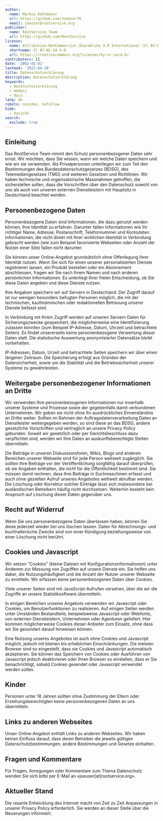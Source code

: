 ```yaml
---
author:
  name: Markus Kohlmeyer
  url: https://github.com/JoeUser78
  email: joeuser@rootservice.org
publisher:
  name: RootService Team
  url: https://github.com/RootService
license:
  name: Attribution-NonCommercial-ShareAlike 4.0 International (CC BY-NC-SA 4.0)
  shortname: CC BY-NC-SA 4.0
  url: https://creativecommons.org/licenses/by-nc-sa/4.0/
contributers: []
date: '2002-02-02'
lastmod: '2022-04-28'
title: Datenschutzerklärung
description: Datenschutzerklärung
keywords:
  - Datenschutzerklärung
  - mkdocs
  - docs
lang: de
robots: noindex, nofollow
hide:
  - docinfo
search:
  exclude: true
---
```


## Einleitung

Das RootService Team nimmt den Schutz personenbezogener Daten sehr ernst. Wir möchten, dass Sie wissen, wann wir welche
Daten speichern und wie wir sie verwenden. Als Privatpersonen unterliegen wir zum Teil den Bestimmungen des
Bundesdatenschutzgesetzes (BDSG), des Telemediengesetzes (TMG) und weiteren Gesetzen und Richtlinien. Wir haben
technische und organisatorische Massnahmen getroffen, die sicherstellen sollen, dass die Vorschriften über den
Datenschutz sowohl von uns als auch von unseren externen Dienstleistern mit Hauptsitz in Deutschland beachtet werden.

## Personenbezogene Daten

Personenbezogene Daten sind Informationen, die dazu genutzt werden können, Ihre Identität zu erfahren. Darunter fallen
Informationen wie Ihr richtiger Name, Adresse, Postanschrift, Telefonnummer und Kontodaten. Informationen, die nicht
direkt mit Ihrer wirklichen Identität in Verbindung gebracht werden (wie zum Beispiel favorisierte Webseiten oder
Anzahl der Nutzer einer Site) fallen nicht darunter.

Sie können unser Online-Angebot grundsätzlich ohne Offenlegung Ihrer Identität nutzen. Wenn Sie sich für einen unserer
personalisierten Dienste registrieren lassen, ein Produkt bestellen oder ein Abonnement abschliessen, fragen wir Sie
nach Ihrem Namen und nach anderen persönlichen Informationen. Es unterliegt Ihrer freien Entscheidung, ob Sie diese
Daten angeben und diese Dienste nutzen.

Ihre Angaben speichern wir auf Servern in Deutschland. Der Zugriff darauf ist nur wenigen besonders befugten Personen
möglich, die mit der technischen, kaufmännischen oder redaktionellen Betreuung unserer Dienste befasst sind.

In Verbindung mit Ihrem Zugriff werden auf unseren Servern Daten für Sicherungszwecke gespeichert, die möglicherweise
eine Identifizierung zulassen könnten (zum Beispiel IP-Adresse, Datum, Uhrzeit und betrachtete Seiten). Es findet
unsererseits keine personenbezogene Verwertung dieser Daten statt. Die statistische Auswertung anonymisierter
Datensätze bleibt vorbehalten.

IP-Adressen, Datum, Urzeit und betrachtete Seiten speichern wir über einen längeren Zeitraum. Die Speicherung erfolgt
aus Gründen der Datensicherheit, sowie um die Stabilität und die Betriebssicherheit unserer Systeme zu gewährleisten.

## Weitergabe personenbezogener Informationen an Dritte

Wir verwenden Ihre personenbezogenen Informationen nur innerhalb unserer Systeme und Prozesse sowie der gegebenfalls
damit verbundenen Unternehmen. Wir geben sie nicht ohne Ihr ausdrückliches Einverständnis an Dritte weiter. Sollten im
Rahmen der Auftragsdatenverarbeitung Daten an Dienstleister weitergegeben werden, so sind diese an das BDSG, andere
gesetzliche Vorschriften und vertraglich an unsere Privacy Policy gebunden. Soweit wir gesetzlich oder per
Gerichtsbeschluss dazu verpflichtet sind, werden wir Ihre Daten an auskunftsberechtigte Stellen übermitteln.

Die Beiträge in unseren Diskussionsforen, Wikis, Blogs und anderen Bereichen unserer Webseite sind für jede Person
weltweit zugänglich. Sie sollten Ihre Beiträge vor der Veröffentlichung sorgfältig darauf überprüfen, ob sie Angaben
enthalten, die nicht für die Öffentlichkeit bestimmt sind. Sie müssen damit rechnen, dass Ihre Beiträge in
Suchmaschinen erfasst und auch ohne gezielten Aufruf unseres Angebotes weltweit abrufbar werden. Die Löschung oder
Korrektur solcher Einträge lässt sich insbesondere bei ausländischen Betreibern häufig nicht durchsetzen. Weiterhin
besteht kein Anspruch auf Löschung dieser Daten gegenüber uns.

## Recht auf Widerruf

Wenn Sie uns personenbezogene Daten überlassen haben, können Sie diese jederzeit wieder bei uns löschen lassen. Daten
für Abrechnungs- und buchhalterische Zwecke sind von einer Kündigung beziehungsweise von einer Löschung nicht berührt.

## Cookies und Javascript

Wir setzen "Cookies" (kleine Dateien mit Konfigurationsinformationen) unter Anderem zur Messung von Zugriffen auf
unsere Dienste ein. Sie helfen uns dabei, die Nutzungshäufigkeit und die Anzahl der Nutzer unserer Webseite zu
ermitteln. Wir erfassen keine personenbezogenen Daten über Cookies.

Viele unserer Seiten sind mit JavaScript-Aufrufen versehen, über die wir die Zugriffe an unsere Statistiksoftware
übermitteln.

In einigen Bereichen unseres Angebots verwenden wir Javascript oder Cookies, um Benutzerfunktionen zu realisieren. Auf
einigen Seiten werden unter Umständen Bestandteile, beispielsweise Javascript oder Webfonts, von externen
Dienstleistern, Unternehmen oder Agenturen geliefert. Hier kommen möglicherweise Cookies dieser Anbieter zum Einsatz,
ohne dass wir Sie gesondert darauf hinweisen können.

Eine Nutzung unseres Angebotes ist auch ohne Cookies und Javascript möglich, jedoch mit kleinen bis erheblichen
Einschränkungen. Die meisten Browser sind so eingestellt, dass sie Cookies und Javascript automatisch akzeptieren. Sie
können das Speichern von Cookies oder Ausführen von Javascript jedoch deaktivieren oder Ihren Browser so einstellen,
dass er Sie benachrichtigt, sobald Cookies gesendet oder Javascript verwendet werden sollen.

## Kinder

Personen unter 18 Jahren sollten ohne Zustimmung der Eltern oder Erziehungsberechtigten keine personenbezogenen Daten
an uns übermitteln.

## Links zu anderen Webseites

Unser Online-Angebot enthält Links zu anderen Webseites. Wir haben keinen Einfluss darauf, dass deren Betreiber die
jeweils gültigen Datenschutzbestimmungen, andere Bestimmungen und Gesetze einhalten.

## Fragen und Kommentare

Für Fragen, Anregungen oder Kommentare zum Thema Datenschutz wenden Sie sich bitte per E-Mail an
«joeuser[at]rootservice.org».

## Aktueller Stand

Die rasante Entwicklung des Internet macht von Zeit zu Zeit Anpassungen in unserer Privacy Policy erforderlich. Sie
werden an dieser Stelle über die Neuerungen informiert.
